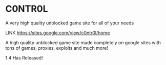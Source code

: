 # C0NTR0L
A very high quality unblocked game site for all of your needs

LINK
https://sites.google.com/view/c0ntr0l/home

A high quality unblocked game site made completely on google sites with tons of games, proxies, exploits and much more!

1.4 Has Released!
